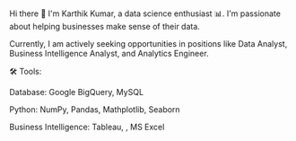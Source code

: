 Hi there 👋 I'm Karthik Kumar, a data science enthusiast 📊. I'm passionate about helping businesses make sense of their data.

Currently, I am actively seeking opportunities in positions like Data Analyst, Business Intelligence Analyst, and Analytics Engineer.



🛠️ Tools:

Database: Google BigQuery, MySQL

Python: NumPy, Pandas, Mathplotlib, Seaborn

Business Intelligence: Tableau, , MS Excel

<!---
karthikmr26/karthikmr26 is a ✨ special ✨ repository because its `README.md` (this file) appears on your GitHub profile.
You can click the Preview link to take a look at your changes.
--->
